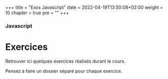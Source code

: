 +++
title = "Exos Javascript"
date = 2022-04-19T13:50:08+02:00
weight = 10
chapter = true
pre = "<b></b>"
+++

### Javascript

# Exercices

Retrouver ici quelques exercices réalisés durant le cours.

Pensez à faire un dossier séparé pour chaque exercice.